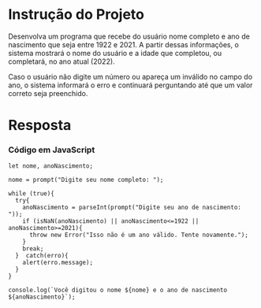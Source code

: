 # **Instrução do Projeto**
Desenvolva um programa que recebe do usuário nome completo e ano de nascimento que seja entre 1922 e 2021. A partir dessas informações, o sistema mostrará o nome do usuário e a idade que completou, ou completará, no ano atual (2022).

Caso o usuário não digite um número ou apareça um inválido no campo do ano, o sistema informará o erro e continuará perguntando até que um valor correto seja preenchido.

# **Resposta**

### Código em JavaScript

```
let nome, anoNascimento;

nome = prompt("Digite seu nome completo: ");

while (true){
  try{
    anoNascimento = parseInt(prompt("Digite seu ano de nascimento: "));
    if (isNaN(anoNascimento) || anoNascimento<=1922 || anoNascimento>=2021){
      throw new Error("Isso não é um ano válido. Tente novamente.");
    }
    break;
  }  catch(erro){
    alert(erro.message);
  }
}

console.log(`Você digitou o nome ${nome} e o ano de nascimento ${anoNascimento}`);

```
